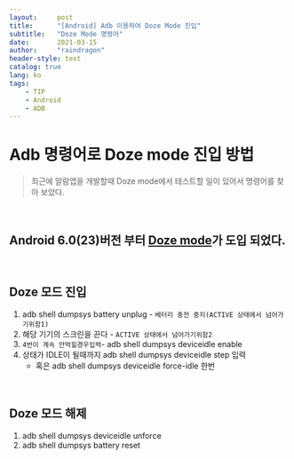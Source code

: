 ```yaml
---
layout:     post
title:      "[Android] Adb 이용하여 Doze Mode 진입"
subtitle:   "Doze Mode 명령어"
date:       2021-03-15
author:     "raindragon"
header-style: text
catalog: true
lang: ko
tags:
    - TIP
    - Android
    - ADB
---
```


Adb 명령어로 Doze mode 진입 방법
=

> 최근에 알람앱을 개발할때 Doze mode에서 테스트할 일이 있어서 명령어를 찾아 보았다.

<br>

## Android 6.0(23)버전 부터 [Doze mode][Doze_link]가 도입 되었다.

<br>

Doze 모드 진입
---
1. adb shell dumpsys battery unplug - `베터리 충전 중지(ACTIVE 상태에서 넘어가기위함1)`
2. 해당 기기의 스크린을 끈다 - `ACTIVE 상태에서 넘어가기위함2`
3. `4번이 계속 안먹힐경우입력`- adb shell dumpsys deviceidle enable
4. 상태가 IDLE이 될때까지 adb shell dumpsys deviceidle step 입력
   - 혹은 adb shell dumpsys deviceidle force-idle 한번

<br>

Doze 모드 해제
---
1. adb shell dumpsys deviceidle unforce
2. adb shell dumpsys battery reset




[Doze_link]: "https://developer.android.com/training/monitoring-device-state/doze-standby"

